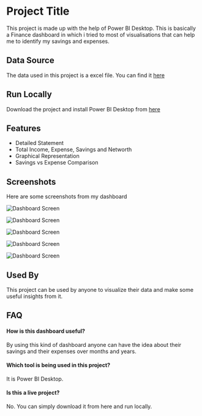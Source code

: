 
# Project Title

 This project is made up with the help of Power BI Desktop. This is basically a Finance dashboard in which i tried to most of visualisations that can help me to identify my savings and expenses.
## Data Source

The data used in this project is a excel file. You can find it [here](https://docs.google.com/spreadsheets/d/1V3uvqahWyLBAtCtHTDMs4PKKckEfEfV4/edit?usp=sharing&ouid=118219708720583730820&rtpof=true&sd=true)
## Run Locally

Download the project and install Power BI Desktop from [here](https://www.microsoft.com/en-us/download/details.aspx?id=58494)
## Features

- Detailed Statement
- Total Income, Expense, Savings and Networth 
- Graphical Representation
- Savings vs Expense Comparison


  
## Screenshots
Here are some screenshots from my dashboard

![Dashboard Screen](https://drive.google.com/uc?export=view&id=1AuRIvxnAhpp7b6C4YaVcHqKM9XVKj7su)


![Dashboard Screen](https://drive.google.com/uc?export=view&id=1D78zT-2cbGUo65mahlsfVwqDeG2vbWBR)


![Dashboard Screen](https://drive.google.com/uc?export=view&id=1D-pfoE8mbSRsa3Sy_oc7NR0FMOnoO7Ck)


![Dashboard Screen](https://drive.google.com/uc?export=view&id=1DtLmbtrm8lHwoiDK7Gfmc6b4dybNFfVX)


![Dashboard Screen](https://drive.google.com/uc?export=view&id=1hOvtrG65mpOZnHVF32Qv9A8ZtnQlpvtE)
## Used By

This project can be used by anyone to visualize their data and make some useful insights from it.
  
## FAQ

#### How is this dashboard useful?

By using this kind of dashboard anyone can have the idea about their savings and their expenses over months and years.


#### Which tool is being used in this project?

It is Power BI Desktop.

#### Is this a live project?

No. You can simply download it from here and run locally.

  